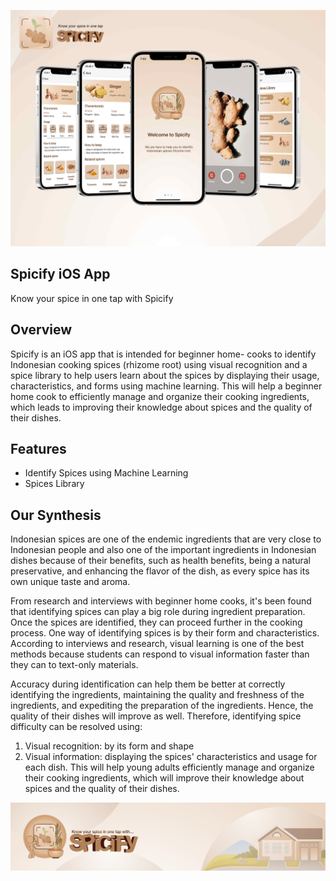 <p align="center">
  <img src="/spicifyiosapp.jpg">
</p>

## Spicify iOS App
Know your spice in one tap with Spicify

## Overview
Spicify is an iOS app that is intended for beginner home- cooks to identify Indonesian cooking spices (rhizome root) using visual recognition and a spice library to help users learn about the spices by displaying their usage, characteristics, and forms using machine learning. This will help a beginner home cook to efficiently manage and organize their cooking ingredients, which leads to improving their knowledge about spices and the quality of their dishes. 

## Features
- Identify Spices using Machine Learning
- Spices Library

## Our Synthesis
Indonesian spices are one of the endemic ingredients that are very close to Indonesian people and also one of the important ingredients in Indonesian dishes because of their benefits, such as health benefits, being a natural preservative, and enhancing the flavor of the dish, as every spice has its own unique taste and aroma.

From research and interviews with beginner home cooks, it's been found that identifying spices can play a big role during ingredient preparation. Once the spices are identified, they can proceed further in the cooking process. One way of identifying spices is by their form and characteristics. According to interviews and research, visual learning is one of the best methods because students can respond to visual information faster than they can to text-only materials.

Accuracy during identification can help them be better at correctly identifying the ingredients, maintaining the quality and freshness of the ingredients, and expediting the preparation of the ingredients. Hence, the quality of their dishes will improve as well.
Therefore, identifying spice difficulty can be resolved using:

1. Visual recognition: by its form and shape
2. Visual information: displaying the spices' characteristics and usage for each dish. This will help young adults efficiently manage and organize their cooking ingredients, which will improve their knowledge about spices and the quality of their dishes.

<p align="center">
  <img src="/spicifyfooter.jpg">
</p>
